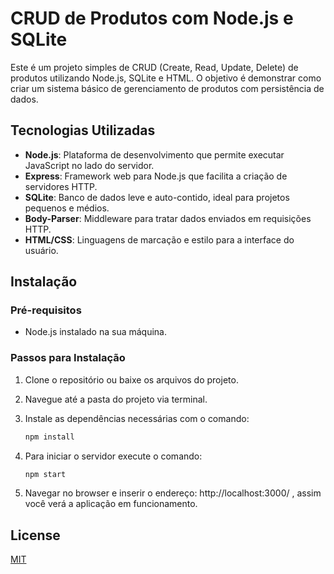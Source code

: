 # CRUD de Produtos com Node.js e SQLite

Este é um projeto simples de CRUD (Create, Read, Update, Delete) de produtos utilizando Node.js, SQLite e HTML. O objetivo é demonstrar como criar um sistema básico de gerenciamento de produtos com persistência de dados.

## Tecnologias Utilizadas

- **Node.js**: Plataforma de desenvolvimento que permite executar JavaScript no lado do servidor.
- **Express**: Framework web para Node.js que facilita a criação de servidores HTTP.
- **SQLite**: Banco de dados leve e auto-contido, ideal para projetos pequenos e médios.
- **Body-Parser**: Middleware para tratar dados enviados em requisições HTTP.
- **HTML/CSS**: Linguagens de marcação e estilo para a interface do usuário.

## Instalação

### Pré-requisitos

- Node.js instalado na sua máquina.

### Passos para Instalação

1. Clone o repositório ou baixe os arquivos do projeto.
2. Navegue até a pasta do projeto via terminal.
3. Instale as dependências necessárias com o comando:

   ```bash
   npm install
4. Para iniciar o servidor execute o comando:

   ```bash
   npm start

5. Navegar no browser e inserir o endereço:  http://localhost:3000/  , assim você verá a aplicação em funcionamento.    

## License

[MIT](https://choosealicense.com/licenses/mit/)